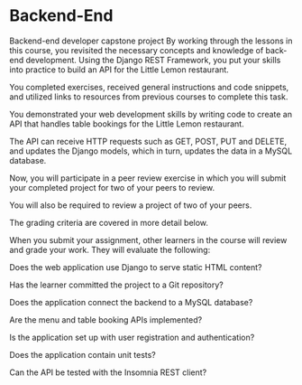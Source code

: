 # Backend-End
Backend-end developer capstone project
By working through the lessons in this course, you revisited the necessary concepts and knowledge of back-end development. Using the Django REST Framework, you put your skills into practice to build an API for the Little Lemon restaurant.

You completed exercises, received general instructions and code snippets, and utilized links to resources from previous courses to complete this task.

You demonstrated your web development skills by writing code to create an API that handles table bookings for the Little Lemon restaurant.

The API can receive HTTP requests such as GET, POST, PUT and DELETE, and updates the Django models, which in turn, updates the data in a MySQL database.

Now, you will participate in a peer review exercise in which you will submit your completed project for two of your peers to review. 

You will also be required to review a project of two of your peers.

The grading criteria are covered in more detail below.

When you submit your assignment, other learners in the course will review and grade your work. They will evaluate the following:

Does the web application use Django to serve static HTML content?

Has the learner committed the project to a Git repository?

Does the application connect the backend to a MySQL database?

Are the menu and table booking APIs implemented?

Is the application set up with user registration and authentication?

Does the application contain unit tests?

Can the API be tested with the Insomnia REST client?

